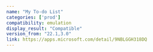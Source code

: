 ```yaml
---
name: "My To-do List"
categories: ['prod']
compatibility: emulation
display_result: "Compatible"
version_from: "22.1,3.0"
link: https://apps.microsoft.com/detail/9NBLGGH318DQ
---
```

